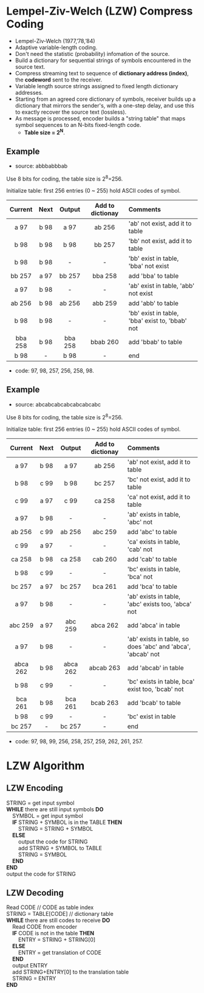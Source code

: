 # Lempel-Ziv-Welch (LZW) Compress Coding
- Lempel-Ziv-Welch (1977,’78,’84)
- Adaptive variable-length coding.
- Don't need the statistic (probability) infomation of the source.
- Build a dictionary for sequential strings of symbols encountered in the source text.
- Compress streaming text to sequence of __dictionary address (index)__, the __codeword__ sent to the receiver.
- Variable length source strings assigned to fixed length dictionary addresses.
- Starting from an agreed core dictionary of symbols, receiver builds up a dictionary that mirrors the sender's, with a one-step delay, and use this to exactly recover the source text (lossless).
- As message is processed, encoder builds a "string table" that maps symbol sequences to an N-bits fixed-length code. 
    - __Table size = 2<sup>N</sup>__.
    
## Example

- source: abbbabbbab

Use 8 bits for coding, the table size is 2<sup>8</sup>=256.

Initialize table: first 256 entries (0 ~ 255) hold ASCII codes of symbol.

|Current|Next|Output|Add to dictionay|Comments|
|:---:|:---:|:---:|:---:|:---|
|a 97|b 98|a 97|ab 256|'ab' not exist, add it to table|
|b 98|b 98|b 98|bb 257|'bb' not exist, add it to table|
|b 98|b 98|-|-|'bb' exist in table, 'bba' not exist|
|bb 257|a 97|bb 257|bba 258|add 'bba' to table|
|a 97|b 98|-|-|'ab' exist in table, 'abb' not exist|
|ab 256|b 98|ab 256|abb 259|add 'abb' to table|
|b 98|b 98|-|-|'bb' exist in table, 'bba' exist to, 'bbab' not|
|bba 258|b 98|bba 258|bbab 260|add 'bbab' to table|
|b 98|-|b 98|-|end|

- code: 97, 98, 257, 256, 258, 98.

## Example

- source: abcabcabcabcabcabcabc

Use 8 bits for coding, the table size is 2<sup>8</sup>=256.

Initialize table: first 256 entries (0 ~ 255) hold ASCII codes of symbol.

|Current|Next|Output|Add to dictionay|Comments|
|:---:|:---:|:---:|:---:|:---|
|a 97|b 98|a 97|ab 256|'ab' not exist, add it to table|
|b 98|c 99|b 98|bc 257|'bc' not exist, add it to table|
|c 99|a 97|c 99|ca 258|'ca' not exist, add it to table|
|a 97|b 98|-|-|'ab' exists in table, 'abc' not|
|ab 256|c 99|ab 256|abc 259|add 'abc' to table|
|c 99|a 97|-|-|'ca' exists in table, 'cab' not|
|ca 258|b 98|ca 258|cab 260|add 'cab' to table|
|b 98|c 99|-|-|'bc' exists in table, 'bca' not|
|bc 257|a 97|bc 257|bca 261|add 'bca' to table|
|a 97|b 98|-|-|'ab' exists in table, 'abc' exists too, 'abca' not|
|abc 259|a 97|abc 259|abca 262|add 'abca' in table|
|a 97|b 98|-|-|'ab' exists in table, so does 'abc' and 'abca', 'abcab' not|
|abca 262|b 98|abca 262|abcab 263|add 'abcab' in table|
|b 98|c 99|-|-|'bc' exists in table, bca' exist too, 'bcab' not|
|bca 261|b 98|bca 261|bcab 263|add 'bcab' to table|
|b 98|c 99|-|-|'bc' exist in table|
|bc 257|-|bc 257|-|end|

- code: 97, 98, 99, 256, 258, 257, 259, 262, 261, 257.

# LZW Algorithm
## LZW Encoding
STRING = get input symbol <br>
__WHILE__ there are still input symbols __DO__ <br>
&nbsp;&nbsp;&nbsp;&nbsp;SYMBOL = get input symbol <br>
&nbsp;&nbsp;&nbsp;&nbsp;__IF__ STRING + SYMBOL is in the TABLE __THEN__ <br>
&nbsp;&nbsp;&nbsp;&nbsp;&nbsp;&nbsp;&nbsp;&nbsp;STRING = STRING + SYMBOL <br>
&nbsp;&nbsp;&nbsp;&nbsp;__ELSE__ <br>
&nbsp;&nbsp;&nbsp;&nbsp;&nbsp;&nbsp;&nbsp;&nbsp;output the code for STRING <br>
&nbsp;&nbsp;&nbsp;&nbsp;&nbsp;&nbsp;&nbsp;&nbsp;add STRING + SYMBOL to TABLE <br>
&nbsp;&nbsp;&nbsp;&nbsp;&nbsp;&nbsp;&nbsp;&nbsp;STRING = SYMBOL <br>
&nbsp;&nbsp;&nbsp;&nbsp;__END__ <br>
__END__ <br>
output the code for STRING <br>

## LZW Decoding
Read CODE  // CODE as table index <br> 
STRING = TABLE[CODE]  // dictionary table <br>
__WHILE__ there are still codes to receive __DO__ <br>
&nbsp;&nbsp;&nbsp;&nbsp;Read CODE from encoder <br>
&nbsp;&nbsp;&nbsp;&nbsp;__IF__ CODE is not in the table __THEN__ <br>
&nbsp;&nbsp;&nbsp;&nbsp;&nbsp;&nbsp;&nbsp;&nbsp;ENTRY = STRING + STRING[0] <br>
&nbsp;&nbsp;&nbsp;&nbsp;__ELSE__ <br>
&nbsp;&nbsp;&nbsp;&nbsp;&nbsp;&nbsp;&nbsp;&nbsp;ENTRY = get translation of CODE <br>
&nbsp;&nbsp;&nbsp;&nbsp;__END__ <br>
&nbsp;&nbsp;&nbsp;&nbsp;output ENTRY <br>
&nbsp;&nbsp;&nbsp;&nbsp;add STRING+ENTRY[0] to the translation table <br>
&nbsp;&nbsp;&nbsp;&nbsp;STRING = ENTRY <br>
__END__ <br>

